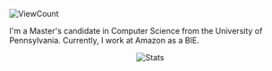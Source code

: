 ![ViewCount](https://views.whatilearened.today/views/github/johnk726/johnk726.svg?cache=remove)


I'm a Master\'s candidate in Computer Science from the University of Pennsylvania. Currently, I work at Amazon as a BIE.

<p align="center">
  <img title="Stats" src="https://github-readme-stats.vercel.app/api?username=johki9&show_icons=true&theme=tokyonight"/>
</p>

